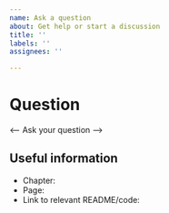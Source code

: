 ```yaml
---
name: Ask a question
about: Get help or start a discussion
title: ''
labels: ''
assignees: ''

---
```


# Question

<-- Ask your question -->

## Useful information

- Chapter:
- Page:
- Link to relevant README/code:
